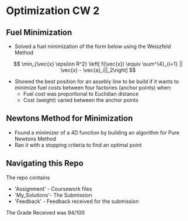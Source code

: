 # Optimization CW 2
## Fuel Minimization
- Solved a fuel minimization of the form below using the Weiszfeld Method

$$  \min_{\vec{x} \epsilon R^2} \left[ f(\vec{x}) \equiv \sum^{4}_{i=1} || \vec{x} - \vec{a}_i||_2\right] $$
- Showed the best position for an assebly line to be build if it wants to minimize fuel costs between four factories (anchor points) when:
  - Fuel cost was proportional to Euclidian distance
  - Cost (weight) varied between the anchor points
## Newtons Method for Minimization
- Found a minimizer of a 4D function by building an algorithm for Pure Newtons Method
- Ran it with a stopping criteria to find an optimal point
## Navigating this Repo
The repo contains
- 'Assignment' - Coursework files
- 'My_Solutions'- The Submission
- 'Feedback' - Feedback received for the submission

The Grade Received was 94/100
